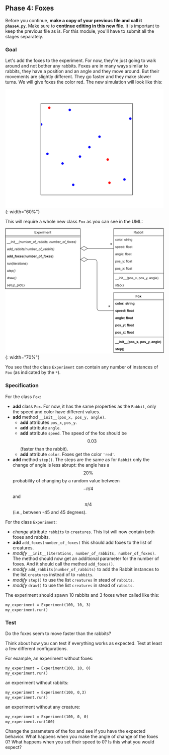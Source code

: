 ## Phase 4: Foxes

Before you continue, **make a copy of your previous file and call it `phase4.py`**. Make sure to **continue editing in this new file**. It is important to keep the previous file as is. For this module, you'll have to submit all the stages separately.

### Goal

Let's add the foxes to the experiment. For now, they're just going to walk around and not bother any rabbits. Foxes are in many ways similar to rabbits, they have a position and an angle and they move around. But their movements are slightly different. They go faster and they make slower turns. We will give foxes the color red. The new simulation will look like this:

![](phase4.gif){: width="60%"}

This will require a whole new class `Fox` as you can see in the UML:

![](oo-phase4.png){: width="70%"}

You see that the class `Experiment` can contain any number of instances of `Fox` (as indicated by the `*`).

### Specification

For the class `Fox`:

* **add** class `Fox`. For now, it has the same properties as the `Rabbit`, only the speed and color have different values.
* **add** method `__init__(pos_x, pos_y, angle)`.
  * **add** attributes `pos_x`, `pos_y`.
  * **add** attribute `angle`.
  * **add** attribute `speed`. The speed of the fox should be $$0.03$$ (faster than the rabbit).
  * **add** attribute `color`. Foxes get the color `'red'`.
* **add** method `step()`. The steps are the same as for `Rabbit` only the change of angle is less abrupt: the angle has a $$20\%$$ probability of changing by a random value between $$-\pi/4$$ and $$\pi/4$$ (i.e., between -45 and 45 degrees).

For the class `Experiment`:

* *change* attribute `rabbits` to `creatures`. This list will now contain both foxes and rabbits.
* **add** `add_foxes(number_of_foxes)` this should add foxes to the list of creatures.
* *modify* `__init__(iterations, number_of_rabbits, number_of_foxes)`. The method should now get an additional parameter for the number of foxes. And it should call the method `add_foxes()`.
* *modify* `add_rabbits(number_of_rabbits)` to add the Rabbit instances to the list `creatures` instead of to `rabbits`.
* *modify* `step()` to use the list `creatures` in stead of `rabbits`.
* *modify* `draw()` to use the list `creatures` in stead of `rabbits`.

The experiment should spawn 10 rabbits and 3 foxes when called like this:

    my_experiment = Experiment(100, 10, 3)
    my_experiment.run()

### Test

Do the foxes seem to move faster than the rabbits?

Think about how you can test if everything works as expected. Test at least a few different configurations.

For example, an experiment without foxes:

    my_experiment = Experiment(100, 10, 0)
    my_experiment.run()

an experiment without rabbits:

    my_experiment = Experiment(100, 0,3)
    my_experiment.run()

an experiment without any creature:

    my_experiment = Experiment(100, 0, 0)
    my_experiment.run(100)

Change the parameters of the fox and see if you have the expected behavior. What happens when you make the angle of change of the foxes 0? What happens when you set their speed to 0? Is this what you would expect?
